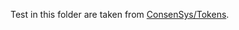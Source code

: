 Test in this folder are taken from [ConsenSys/Tokens](https://github.com/ConsenSys/Tokens/blob/master/test/eip20/eip20.js).
